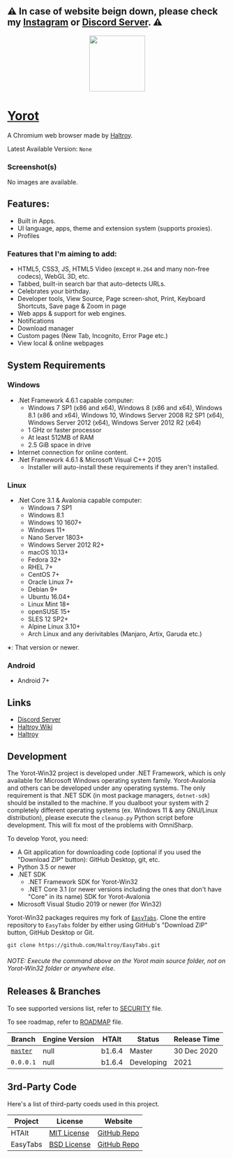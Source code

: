 ## ⚠ In case of website beign down, please check my [Instagram](https://instagram.com/haltroy_) or [Discord Server](https://discord.gg/DjZQEvZ8n5). ⚠

<p align="center" style="text-align: center;">
  <img width="128" height="128" src="https://github.com/Haltroy/Yorot/raw/main/Yorot-Avalonia/Assets/Yorot.png" />
</p>

# [Yorot](https://haltroy.com/Yorot.html "Yorot's Page")
A Chromium web browser made by [Haltroy](https://haltroy.com "Haltroy's Website").

Latest Available Version: `None`

### Screenshot(s)
No images are available.

## Features:
 - Built in Apps. 
 - UI language, apps, theme and extension system (supports proxies).
 - Profiles

### Features that I'm aiming to add:
 - HTML5, CSS3, JS, HTML5 Video (except `H.264` and many non-free codecs), WebGL 3D, etc. 
 - Tabbed, built-in search bar that auto-detects URLs.
 - Celebrates your birthday.
 - Developer tools, View Source, Page screen-shot, Print, Keyboard Shortcuts, Save page & Zoom in page
 - Web apps & support for web engines. 
 - Notifications
 - Download manager
 - Custom pages (New Tab, Incognito, Error Page etc.)
 - View local & online webpages

## System Requirements

### Windows
 - .Net Framework 4.6.1 capable computer:
   - Windows 7 SP1 (x86 and x64), Windows 8 (x86 and x64), Windows 8.1 (x86 and x64), Windows 10, Windows Server 2008 R2 SP1 (x64), Windows Server 2012 (x64), Windows Server 2012 R2 (x64) 
   - 1 GHz or faster processor
   - At least 512MB of RAM
   - 2.5 GiB space in drive
 - Internet connection for online content.
 - .Net Framework 4.6.1 & Microsoft Visual C++ 2015
   - Installer will auto-install these requirements if they aren't installed.

### Linux
 - .Net Core 3.1 & Avalonia capable computer:
   - Windows 7 SP1
   - Windows 8.1
   - Windows 10 1607+
   - Windows 11+
   - Nano Server 1803+
   - Windows Server 2012 R2+
   - macOS 10.13+
   - Fedora 32+
   - RHEL 7+
   - CentOS 7+
   - Oracle Linux 7+
   - Debian 9+
   - Ubuntu 16.04+
   - Linux Mint 18+
   - openSUSE 15+
   - SLES 12 SP2+
   - Alpine Linux 3.10+ 
   - Arch Linux and any derivitables (Manjaro, Artix, Garuda etc.)

**+**: That version or newer.

### Android
 - Android 7+


## Links
 - [Discord Server](https://discord.gg/cWJ7cwjTrM)
 - [Haltroy Wiki](https://haltroy.com/wiki)
 - [Haltroy](https://haltroy.com/Yorot)

## Development
The Yorot-Win32 project is developed under .NET Framework, which is only available for Microsoft Windows operating system family.
Yorot-Avalonia and others can be developed under any operating systems. The only requirement is that .NET SDK (in most package managers, `dotnet-sdk`) should be installed to the machine.
If you dualboot your system with 2 completely different operating systems (ex. Windows 11 & any GNU/Linux distribution), please execute the `cleanup.py` Python script before development. This will fix most of the problems with OmniSharp.
 
To develop Yorot, you need:
 - A Git application for downloading code (optional if you used the "Download ZIP" button): GitHub Desktop, git, etc. 
 - Python 3.5 or newer
 - .NET SDK
	- .NET Framework SDK for Yorot-Win32
	- .NET Core 3.1 (or newer versions including the ones that don't have "Core" in its name) SDK for Yorot-Avalonia
 - Microsoft Visual Studio 2019 or newer (for Win32)

Yorot-Win32 packages requires my fork of [`EasyTabs`](https://github.com/Haltroy/EasyTabs.git). Clone the entire repository to `EasyTabs` folder by either using GitHub's "Download ZIP" button, GitHub Desktop or Git.

	git clone https://github.com/Haltroy/EasyTabs.git

###### NOTE: Execute the command above on the Yorot main source folder, not on Yorot-Win32 folder or anywhere else.

 ## Releases & Branches

To see supported versions list, refer to [SECURITY](https://github.com/Haltroy/Yorot/blob/master/SECURITY.md) file.

To see roadmap, refer to [ROADMAP](https://github.com/Haltroy/Yorot/blob/master/ROADMAP.md) file.

 | Branch                                                              | Engine Version | HTAlt  | Status | Release Time |
|----------------------------------------------------------------------|----------------|--------|--------|--------------|
| [`master`](https://github.com/haltroy/Yorot)                         | null           | b1.6.4 | Master | 30 Dec 2020  |
| `0.0.0.1`                                                            | null           | b1.6.4 | Developing | 2021     |

## 3rd-Party Code
Here's a list of third-party coeds used in this project.

| Project | License | Website |
|---------|---------|---------|
| HTAlt | [MIT License]() | [GitHub Repo]() |
| EasyTabs | [BSD License]() | [GitHub Repo]() |
